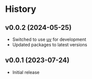 # History

## v0.0.2 (2024-05-25)

* Switched to use [uv](https://pypi.org/project/uv/) for development
* Updated packages to latest versions

## v0.0.1 (2023-07-24)

* Initial release
